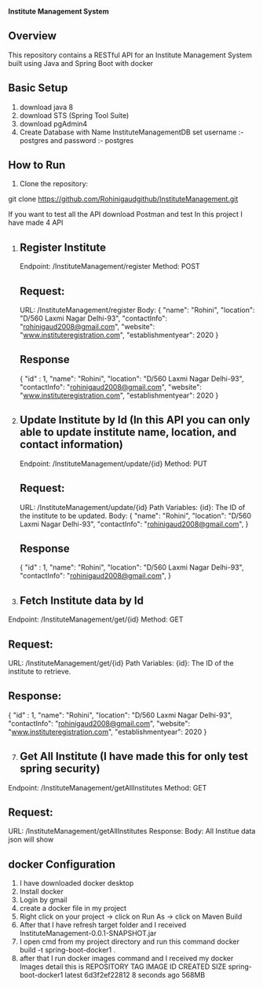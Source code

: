 **Institute Management System**
## Overview

This repository contains a RESTful API for an Institute Management System built using Java and Spring Boot with docker 
## Basic Setup
1. download java 8
2. download STS (Spring Tool Suite)
3. download pgAdmin4
4. Create Database with Name InstituteManagementDB set username :- postgres and password :- postgres
   
## How to Run

1. Clone the repository:
   
git clone https://github.com/Rohinigaudgithub/InstituteManagement.git

If you want to test all the API download Postman and test
In this project I have made 4 API 

1. ## Register Institute
    Endpoint: /InstituteManagement/register
    Method: POST
    ## Request:
    URL: /InstituteManagement/register
    Body:
     {
        "name": "Rohini",
        "location": "D/560 Laxmi Nagar Delhi-93",
        "contactInfo": "rohinigaud2008@gmail.com",
        "website": "www.instituteregistration.com",
        "establishmentyear": 2020
     }
     ## Response
     {
        "id" : 1,
        "name": "Rohini",
        "location": "D/560 Laxmi Nagar Delhi-93",
        "contactInfo": "rohinigaud2008@gmail.com",
        "website": "www.instituteregistration.com",
        "establishmentyear": 2020
     }
   
3. ## Update Institute by Id (In this API you can only able to update institute name, location, and contact information)
    Endpoint: /InstituteManagement/update/{id}
    Method: PUT
    ## Request:
    URL: /InstituteManagement/update/{id}
    Path Variables:
    {id}: The ID of the institute to be updated.
    Body:
     {
        "name": "Rohini",
        "location": "D/560 Laxmi Nagar Delhi-93",
        "contactInfo": "rohinigaud2008@gmail.com",
     }
     ## Response
     {
        "id" : 1,
        "name": "Rohini",
        "location": "D/560 Laxmi Nagar Delhi-93",
        "contactInfo": "rohinigaud2008@gmail.com",
     }
  
5. ## Fetch Institute data by Id
  Endpoint: /InstituteManagement/get/{id}
  Method: GET
  ## Request:
  URL: /InstituteManagement/get/{id}
  Path Variables:
  {id}: The ID of the institute to retrieve.
  ## Response:
  {
        "id" : 1,
        "name": "Rohini",
        "location": "D/560 Laxmi Nagar Delhi-93",
        "contactInfo": "rohinigaud2008@gmail.com",
        "website": "www.instituteregistration.com",
        "establishmentyear": 2020
     }
  
7. ## Get All Institute (I have made this for only test spring security)
  Endpoint: /InstituteManagement/getAllInstitutes
  Method: GET
  ## Request:
  URL: /InstituteManagement/getAllInstitutes
  Response:
  Body: All Institue data json will show 

## docker Configuration 
1. I have downloaded docker desktop
2. Install docker
3. Login by gmail
4. create a docker file in my project
5. Right click on your project -> click on Run As -> click on Maven Build
6. After that I have refresh target folder and I received InstituteManagement-0.0.1-SNAPSHOT.jar
7. I open cmd from my project directory and run this command docker build -t spring-boot-docker1 .
8. after that I run docker images command and I received my docker Images detail this is
   REPOSITORY            TAG       IMAGE ID       CREATED         SIZE
   spring-boot-docker1   latest    6d3f2ef22812   8 seconds ago   568MB
